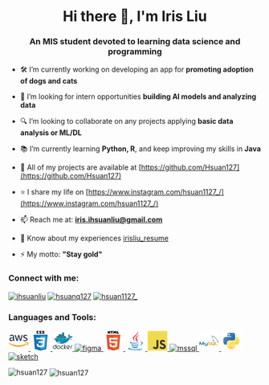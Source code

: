 <h1 align="center">Hi there 👋, I'm Iris Liu</h1>
<h3 align="center">An MIS student devoted to learning data science and programming</h3>

- 🛠 I’m currently working on developing an app for **promoting adoption of dogs and cats**

- 🤝 I’m looking for intern opportunities **building AI models and analyzing data**

- 🔍 I’m looking to collaborate on any projects applying **basic data analysis or ML/DL**

- 📚 I’m currently learning **Python, R**, and keep improving my skills in **Java**

- 📌 All of my projects are available at [https://github.com/Hsuan127](https://github.com/Hsuan127)

- ⭐️ I share my life on [https://www.instagram.com/hsuan1127_/](https://www.instagram.com/hsuan1127_/)

- 📫 Reach me at: **iris.ihsuanliu@gmail.com**

- 📄 Know about my experiences [irisliu_resume](https://docs.google.com/document/d/1Nk2jGU0hTUvSYKihluacZRFZh_7ZGWCN/edit?usp=sharing&ouid=100100405982932610315&rtpof=true&sd=true)

- ⚡ My motto: **"Stay gold"**

<h3 align="left">Connect with me:</h3>
<p align="left">
<a href="https://linkedin.com/in/ihsuanliu" target="blank"><img align="center" src="https://raw.githubusercontent.com/rahuldkjain/github-profile-readme-generator/master/src/images/icons/Social/linked-in-alt.svg" alt="ihsuanliu" height="30" width="40" /></a>
<a href="https://fb.com/hsuanq127" target="blank"><img align="center" src="https://raw.githubusercontent.com/rahuldkjain/github-profile-readme-generator/master/src/images/icons/Social/facebook.svg" alt="hsuanq127" height="30" width="40" /></a>
<a href="https://instagram.com/hsuan1127_" target="blank"><img align="center" src="https://raw.githubusercontent.com/rahuldkjain/github-profile-readme-generator/master/src/images/icons/Social/instagram.svg" alt="hsuan1127_" height="30" width="40" /></a>
</p>

<h3 align="left">Languages and Tools:</h3>
<p align="left"> <a href="https://aws.amazon.com" target="_blank" rel="noreferrer"> <img src="https://raw.githubusercontent.com/devicons/devicon/master/icons/amazonwebservices/amazonwebservices-original-wordmark.svg" alt="aws" width="40" height="40"/> </a> <a href="https://www.w3schools.com/css/" target="_blank" rel="noreferrer"> <img src="https://raw.githubusercontent.com/devicons/devicon/master/icons/css3/css3-original-wordmark.svg" alt="css3" width="40" height="40"/> </a> <a href="https://www.docker.com/" target="_blank" rel="noreferrer"> <img src="https://raw.githubusercontent.com/devicons/devicon/master/icons/docker/docker-original-wordmark.svg" alt="docker" width="40" height="40"/> </a> <a href="https://www.figma.com/" target="_blank" rel="noreferrer"> <img src="https://www.vectorlogo.zone/logos/figma/figma-icon.svg" alt="figma" width="40" height="40"/> </a> <a href="https://www.w3.org/html/" target="_blank" rel="noreferrer"> <img src="https://raw.githubusercontent.com/devicons/devicon/master/icons/html5/html5-original-wordmark.svg" alt="html5" width="40" height="40"/> </a> <a href="https://www.java.com" target="_blank" rel="noreferrer"> <img src="https://raw.githubusercontent.com/devicons/devicon/master/icons/java/java-original.svg" alt="java" width="40" height="40"/> </a> <a href="https://developer.mozilla.org/en-US/docs/Web/JavaScript" target="_blank" rel="noreferrer"> <img src="https://raw.githubusercontent.com/devicons/devicon/master/icons/javascript/javascript-original.svg" alt="javascript" width="40" height="40"/> </a> <a href="https://www.microsoft.com/en-us/sql-server" target="_blank" rel="noreferrer"> <img src="https://www.svgrepo.com/show/303229/microsoft-sql-server-logo.svg" alt="mssql" width="40" height="40"/> </a> <a href="https://www.mysql.com/" target="_blank" rel="noreferrer"> <img src="https://raw.githubusercontent.com/devicons/devicon/master/icons/mysql/mysql-original-wordmark.svg" alt="mysql" width="40" height="40"/> </a> <a href="https://www.python.org" target="_blank" rel="noreferrer"> <img src="https://raw.githubusercontent.com/devicons/devicon/master/icons/python/python-original.svg" alt="python" width="40" height="40"/> </a> <a href="https://www.sketch.com/" target="_blank" rel="noreferrer"> <img src="https://www.vectorlogo.zone/logos/sketchapp/sketchapp-icon.svg" alt="sketch" width="40" height="40"/> </a> </p>

<p><img align="left" src="https://github-readme-stats.vercel.app/api/top-langs?username=hsuan127&show_icons=true&locale=en&layout=compact" alt="hsuan127" /></p>

<p>&nbsp;<img align="center" src="https://github-readme-stats.vercel.app/api?username=hsuan127&show_icons=true&locale=en" alt="hsuan127" /></p>

<!--
**Hsuan127/Hsuan127** is a ✨ _special_ ✨ repository because its `README.md` (this file) appears on your GitHub profile.

Here are some ideas to get you started:

- 🔭 I’m currently working on ...
- 🌱 I’m currently learning ...
- 👯 I’m looking to collaborate on ...
- 🤔 I’m looking for help with ...
- 💬 Ask me about ...
- 📫 How to reach me: ...
- 😄 Pronouns: ...
- ⚡ Fun fact: ...
-->
